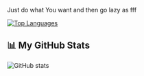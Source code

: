 Just do what You want and then go lazy as fff

[![Top Languages](https://github-readme-stats.vercel.app/api/top-langs/?username=velazta&layout=compact&theme=dark)](https://github.com/velazta/github-readme-stats)

<h2 align="left">📊 My GitHub Stats</h2>

<p align="left">
  <img src="https://github-readme-stats.vercel.app/api?username=velazta&show_icons=true&theme=highcontrast&hide=stars" alt="GitHub stats" />
</p>
